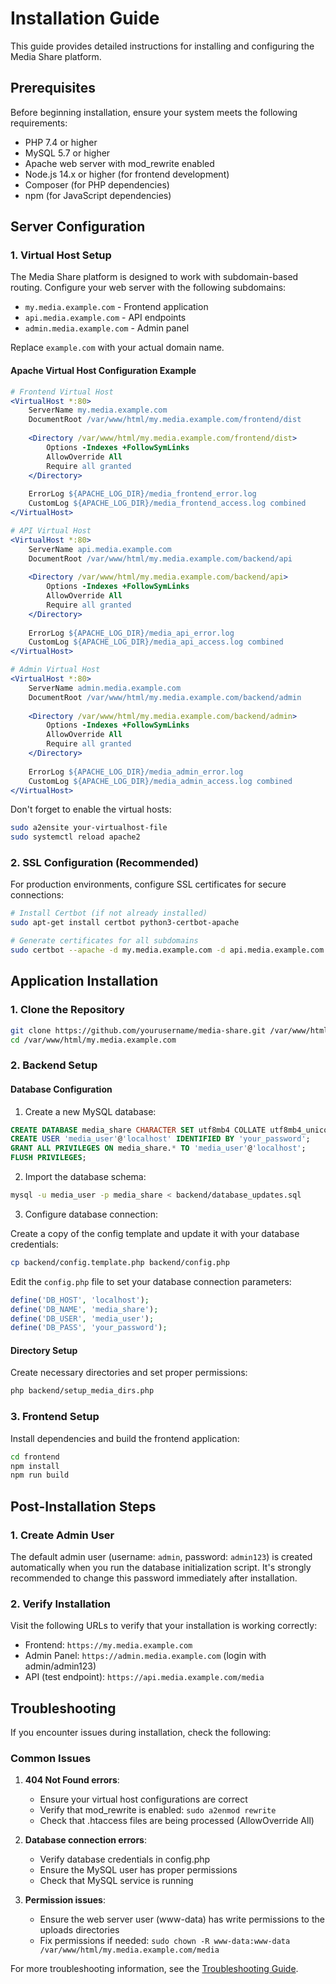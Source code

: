# Installation Guide

This guide provides detailed instructions for installing and configuring the Media Share platform.

## Prerequisites

Before beginning installation, ensure your system meets the following requirements:

- PHP 7.4 or higher
- MySQL 5.7 or higher
- Apache web server with mod_rewrite enabled
- Node.js 14.x or higher (for frontend development)
- Composer (for PHP dependencies)
- npm (for JavaScript dependencies)

## Server Configuration

### 1. Virtual Host Setup

The Media Share platform is designed to work with subdomain-based routing. Configure your web server with the following subdomains:

- `my.media.example.com` - Frontend application
- `api.media.example.com` - API endpoints
- `admin.media.example.com` - Admin panel

Replace `example.com` with your actual domain name.

#### Apache Virtual Host Configuration Example

```apache
# Frontend Virtual Host
<VirtualHost *:80>
    ServerName my.media.example.com
    DocumentRoot /var/www/html/my.media.example.com/frontend/dist
    
    <Directory /var/www/html/my.media.example.com/frontend/dist>
        Options -Indexes +FollowSymLinks
        AllowOverride All
        Require all granted
    </Directory>
    
    ErrorLog ${APACHE_LOG_DIR}/media_frontend_error.log
    CustomLog ${APACHE_LOG_DIR}/media_frontend_access.log combined
</VirtualHost>

# API Virtual Host
<VirtualHost *:80>
    ServerName api.media.example.com
    DocumentRoot /var/www/html/my.media.example.com/backend/api
    
    <Directory /var/www/html/my.media.example.com/backend/api>
        Options -Indexes +FollowSymLinks
        AllowOverride All
        Require all granted
    </Directory>
    
    ErrorLog ${APACHE_LOG_DIR}/media_api_error.log
    CustomLog ${APACHE_LOG_DIR}/media_api_access.log combined
</VirtualHost>

# Admin Virtual Host
<VirtualHost *:80>
    ServerName admin.media.example.com
    DocumentRoot /var/www/html/my.media.example.com/backend/admin
    
    <Directory /var/www/html/my.media.example.com/backend/admin>
        Options -Indexes +FollowSymLinks
        AllowOverride All
        Require all granted
    </Directory>
    
    ErrorLog ${APACHE_LOG_DIR}/media_admin_error.log
    CustomLog ${APACHE_LOG_DIR}/media_admin_access.log combined
</VirtualHost>
```

Don't forget to enable the virtual hosts:

```bash
sudo a2ensite your-virtualhost-file
sudo systemctl reload apache2
```

### 2. SSL Configuration (Recommended)

For production environments, configure SSL certificates for secure connections:

```bash
# Install Certbot (if not already installed)
sudo apt-get install certbot python3-certbot-apache

# Generate certificates for all subdomains
sudo certbot --apache -d my.media.example.com -d api.media.example.com -d admin.media.example.com
```

## Application Installation

### 1. Clone the Repository

```bash
git clone https://github.com/yourusername/media-share.git /var/www/html/my.media.example.com
cd /var/www/html/my.media.example.com
```

### 2. Backend Setup

#### Database Configuration

1. Create a new MySQL database:

```sql
CREATE DATABASE media_share CHARACTER SET utf8mb4 COLLATE utf8mb4_unicode_ci;
CREATE USER 'media_user'@'localhost' IDENTIFIED BY 'your_password';
GRANT ALL PRIVILEGES ON media_share.* TO 'media_user'@'localhost';
FLUSH PRIVILEGES;
```

2. Import the database schema:

```bash
mysql -u media_user -p media_share < backend/database_updates.sql
```

3. Configure database connection:

Create a copy of the config template and update it with your database credentials:

```bash
cp backend/config.template.php backend/config.php
```

Edit the `config.php` file to set your database connection parameters:

```php
define('DB_HOST', 'localhost');
define('DB_NAME', 'media_share');
define('DB_USER', 'media_user');
define('DB_PASS', 'your_password');
```

#### Directory Setup

Create necessary directories and set proper permissions:

```bash
php backend/setup_media_dirs.php
```

### 3. Frontend Setup

Install dependencies and build the frontend application:

```bash
cd frontend
npm install
npm run build
```

## Post-Installation Steps

### 1. Create Admin User

The default admin user (username: `admin`, password: `admin123`) is created automatically when you run the database initialization script. It's strongly recommended to change this password immediately after installation.

### 2. Verify Installation

Visit the following URLs to verify that your installation is working correctly:

- Frontend: `https://my.media.example.com`
- Admin Panel: `https://admin.media.example.com` (login with admin/admin123)
- API (test endpoint): `https://api.media.example.com/media`

## Troubleshooting

If you encounter issues during installation, check the following:

### Common Issues

1. **404 Not Found errors**:
   - Ensure your virtual host configurations are correct
   - Verify that mod_rewrite is enabled: `sudo a2enmod rewrite`
   - Check that .htaccess files are being processed (AllowOverride All)

2. **Database connection errors**:
   - Verify database credentials in config.php
   - Ensure the MySQL user has proper permissions
   - Check that MySQL service is running

3. **Permission issues**:
   - Ensure the web server user (www-data) has write permissions to the uploads directories
   - Fix permissions if needed: `sudo chown -R www-data:www-data /var/www/html/my.media.example.com/media`

For more troubleshooting information, see the [Troubleshooting Guide](troubleshooting.md).